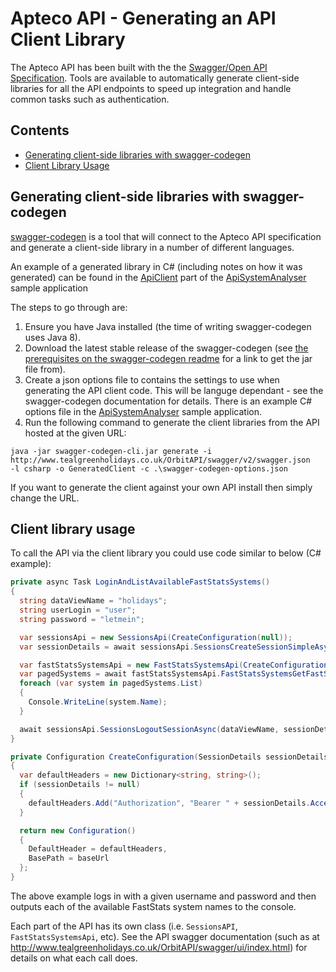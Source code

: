 # Apteco API - Generating an API Client Library
The Apteco API has been built with the the [Swagger/Open API Specification](https://swagger.io/resources/open-api/).
Tools are available to automatically generate client-side libraries for all the API endpoints to speed up integration
and handle common tasks such as authentication.

## Contents

* [Generating client-side libraries with swagger-codegen](#generating-client-side-libraries-with-swagger-codegen)
* [Client Library Usage](#client-library-usage)

## Generating client-side libraries with swagger-codegen

[swagger-codegen](https://github.com/swagger-api/swagger-codegen) is a tool that will connect to the Apteco API specification
and generate a client-side library in a number of different languages.

An example of a generated library in C# (including notes on how it was generated) can be found in the
[ApiClient](https://github.com/Apteco/ApiSystemAnalyser/tree/master/Apteco.ApiSystemAnalyser.ApiClient) part of the
[ApiSystemAnalyser](https://github.com/Apteco/ApiSystemAnalyser) sample application

The steps to go through are:

1. Ensure you have Java installed (the time of writing swagger-codegen uses Java 8).
2. Download the latest stable release of the swagger-codegen (see 
[the prerequisites on the swagger-codegen readme](https://github.com/swagger-api/swagger-codegen#prerequisites)
for a link to get the jar file from).
3. Create a json options file to contains the settings to use when generating the API client code.  This will be languge
dependant - see the swagger-codegen documentation for details.  There is an example C# options file in the
[ApiSystemAnalyser](https://github.com/Apteco/ApiSystemAnalyser) sample application.
4. Run the following command to generate the client libraries from the API hosted at the given URL:

```
java -jar swagger-codegen-cli.jar generate -i http://www.tealgreenholidays.co.uk/OrbitAPI/swagger/v2/swagger.json
-l csharp -o GeneratedClient -c .\swagger-codegen-options.json
```

If you want to generate the client against your own API install then simply change the URL.

## Client library usage
To call the API via the client library you could use code similar to below (C# example):

``` csharp
private async Task LoginAndListAvailableFastStatsSystems()
{
  string dataViewName = "holidays";
  string userLogin = "user";
  string password = "letmein";

  var sessionsApi = new SessionsApi(CreateConfiguration(null));
  var sessionDetails = await sessionsApi.SessionsCreateSessionSimpleAsync(dataViewName, userLogin, password);

  var fastStatsSystemsApi = new FastStatsSystemsApi(CreateConfiguration(sessionDetails));
  var pagedSystems = await fastStatsSystemsApi.FastStatsSystemsGetFastStatsSystemsAsync(dataViewName);
  foreach (var system in pagedSystems.List)
  {
    Console.WriteLine(system.Name);
  }

  await sessionsApi.SessionsLogoutSessionAsync(dataViewName, sessionDetails.SessionId);
}

private Configuration CreateConfiguration(SessionDetails sessionDetails)
{
  var defaultHeaders = new Dictionary<string, string>();
  if (sessionDetails != null)
  {
    defaultHeaders.Add("Authorization", "Bearer " + sessionDetails.AccessToken);
  }

  return new Configuration()
  {
    DefaultHeader = defaultHeaders,
    BasePath = baseUrl
  };
}
```

The above example logs in with a given username and password and then outputs each of the available FastStats
system names to the console.

Each part of the API has its own class (i.e. `SessionsAPI`, `FastStatsSystemsApi`, etc).  See the API swagger documentation
(such as at http://www.tealgreenholidays.co.uk/OrbitAPI/swagger/ui/index.html) for details on what each call does.